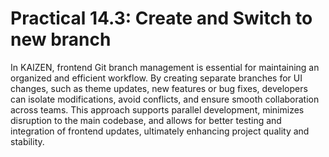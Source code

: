 # Practical 14.3: Create and Switch to new branch

In KAIZEN, frontend Git branch management is essential for maintaining an organized and efficient workflow. By creating separate branches for UI changes, such as theme updates, new features or bug fixes, developers can isolate modifications, avoid conflicts, and ensure smooth collaboration across teams. This approach supports parallel development, minimizes disruption to the main codebase, and allows for better testing and integration of frontend updates, ultimately enhancing project quality and stability.


